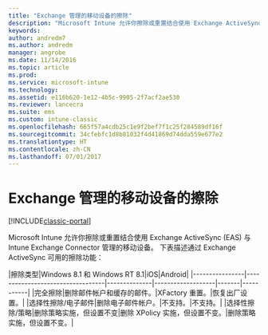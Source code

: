 ```yaml
---
title: "Exchange 管理的移动设备的擦除"
description: "Microsoft Intune 允许你擦除或重置结合使用 Exchange ActiveSync (EAS) 与 Intune Exchange Connector 管理的移动设备"
keywords: 
author: andredm7
ms.author: andredm
manager: angrobe
ms.date: 11/14/2016
ms.topic: article
ms.prod: 
ms.service: microsoft-intune
ms.technology: 
ms.assetid: e116b620-1e12-4b5c-9905-2f7acf2ae530
ms.reviewer: lancecra
ms.suite: ems
ms.custom: intune-classic
ms.openlocfilehash: 665f57a4cdb25c1e9f2bef7f1c25f284589df16f
ms.sourcegitcommit: 34cfebfc1d8b81032f4d41869d74dda559e677e2
ms.translationtype: HT
ms.contentlocale: zh-CN
ms.lasthandoff: 07/01/2017
---
```

# <a name="wipe-for-exchange-managed-mobile-devices"></a>Exchange 管理的移动设备的擦除

[!INCLUDE[classic-portal](../includes/classic-portal.md)]

Microsoft Intune 允许你擦除或重置结合使用 Exchange ActiveSync (EAS) 与 Intune Exchange Connector 管理的移动设备。 下表描述通过 Exchange ActiveSync 可用的擦除功能：

|擦除类型|Windows 8.1 和 Windows RT 8.1|iOS|Android|
|----------------|----------------------------------|--------------|-------------------|-------|-----------|
|完全擦除|删除邮件帐户和缓存的邮件。|XFactory 重置。|恢复出厂设置。|
|选择性擦除/电子邮件|删除电子邮件帐户。|不支持。|不支持。|
|选择性擦除/策略|删除策略实施，但设置不变|删除 XPolicy 实施，但设置不变。|删除策略实施，但设置不变。|
